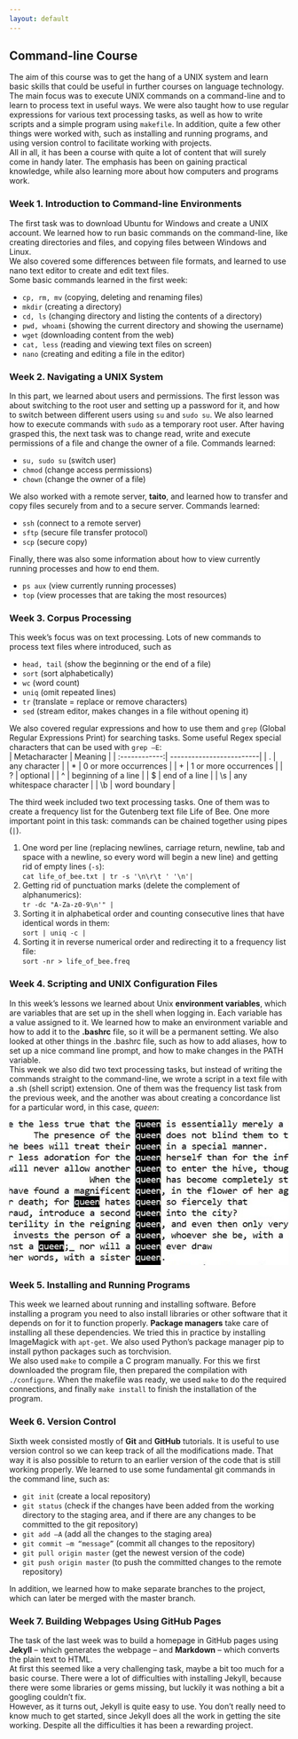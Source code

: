 ```yaml
---
layout: default
---
```


## Command-line Course
The aim of this course was to get the hang of a UNIX system and learn basic skills that could be useful in further courses on language technology. The main focus was to execute UNIX commands on a command-line and to learn to process text in useful ways. We were also taught how to use regular expressions for various text processing tasks, as well as how to write scripts and a simple program using `makefile`.
In addition, quite a few other things were worked with, such as installing and running programs, and using version control to facilitate working with projects.  
All in all, it has been a course with quite a lot of content that will surely come in handy later. The emphasis has been on gaining practical knowledge, while also learning more about how computers and programs work. 

### Week 1. Introduction to Command-line Environments
The first task was to download Ubuntu for Windows and create a UNIX account. We learned how to run basic commands on the command-line, like creating directories and files, and copying files between Windows and Linux.  
We also covered some differences between file formats, and learned to use nano text editor to create and edit text files.  
Some basic commands learned in the first week:
* `cp, rm, mv` (copying, deleting and renaming files)
* `mkdir` (creating a directory)
* `cd, ls` (changing directory and listing the contents of a directory)
* `pwd, whoami` (showing the current directory and showing the username)
* `wget` (downloading content from the web)
* `cat, less` (reading and viewing text files on screen)
* `nano` (creating and editing a file in the editor)

### Week 2. Navigating a UNIX System
In this part, we learned about users and permissions. The first lesson was about switching to the root user and setting up a password for it, and how to switch between different users using `su` and `sudo su`.  We also learned how to execute commands with `sudo` as a temporary root user.  After having grasped this, the next task was to change read, write and execute permissions of a file and change the owner of a file. Commands learned:
* `su, sudo su` (switch user)
* `chmod` (change access permissions)
* `chown` (change the owner of a file)

We also worked with a remote server, **taito**, and learned how to transfer and copy files securely from and to a secure server.
Commands learned:
* `ssh` (connect to a remote server)
* `sftp` (secure file transfer protocol)
* `scp` (secure copy)

Finally, there was also some information about how to view currently running processes and how to end them.  
* `ps aux` (view currently running processes)
* `top` (view processes that are taking the most resources)

### Week 3. Corpus Processing
This week’s focus was on text processing. Lots of new commands to process text files where introduced, such as 
* `head, tail` (show the beginning or the end of a file)
* `sort` (sort alphabetically)
* `wc` (word count)
* `uniq` (omit repeated lines)
* `tr` (translate = replace or remove characters)
* `sed` (stream editor, makes changes in a file without opening it)  

We also covered regular expressions and how to use them and `grep` (Global Regular Expressions Print) for searching tasks. 
Some useful Regex special characters that can be used with `grep –E`:  
| Metacharacter | Meaning                  |
| :------------:| -------------------------| 
| .             | any character            |
| *             | 0 or more occurrences    |
| +             | 1 or more occurrences    |
| ?             | optional                 |
| ^             | beginning of a line      |
| $             | end of a line            |
| \s            | any whitespace character |
| \b            | word boundary            |


The third week included two text processing tasks. One of them was to create a frequency list for the Gutenberg text file Life of Bee.
One more important point in this task: commands can be chained together using pipes (`|`).
1. One word per line (replacing newlines, carriage return, newline, tab and space with a newline, so every word will begin a new line) and getting rid of empty lines (`-s`):  
  `cat life_of_bee.txt | tr -s '\n\r\t ' '\n'| `
2. Getting rid of punctuation marks (delete the complement of alphanumerics):  
   `tr -dc "A-Za-z0-9\n'" | `
3. Sorting it in alphabetical order and counting consecutive lines that have identical words in them:  
   `sort | uniq -c | `
4. Sorting it in reverse numerical order and redirecting it to a frequency list file:  
  `sort -nr > life_of_bee.freq`

### Week 4. Scripting and UNIX Configuration Files
In this week’s lessons we learned about Unix **environment variables**, which are variables that are set up in the shell when logging in. Each variable has a value assigned to it. We learned how to make an environment variable and how to add it to the **.bashrc** file, so it will be a permanent setting. We also looked at other things in the .bashrc file, such as how to add aliases, how to set up a nice command line prompt, and how to make changes in the PATH variable.  
This week we also did two text processing tasks, but instead of writing the commands straight to the command-line, we wrote a script in a text file with a .sh (shell script) extension. One of them was the frequency list task from the previous week, and the another was about creating a concordance list for a particular word, in this case, _queen_:  

![Corcordance for word queen](https://raw.githubusercontent.com/aarniolaura/aarniolaura.github.io/cmdline-course/assets/img/concordance.jpg) 


### Week 5. Installing and Running Programs
This week we learned about running and installing software.
Before installing a program you need to also install libraries or other software that it depends on for it to function properly. **Package managers** take care of installing all these dependencies. We tried this in practice by installing ImageMagick with `apt-get`. We also used Python’s package manager pip to install python packages such as torchvision.  
We also used `make` to compile a C program manually. For this we first downloaded the program file, then prepared the compilation with `./configure`. When the makefile was ready, we used `make` to do the required connections, and finally `make install` to finish the installation of the program.

### Week 6. Version Control
Sixth week consisted mostly of **Git** and **GitHub** tutorials. It is useful to use version control so we can keep track of all the modifications made. That way it is also possible to return to an earlier version of the code that is still working properly. 
We learned to use some fundamental git commands in the command line, such as:
* `git init` (create a local repository)
* `git status` (check if the changes have been added from the working directory to the staging area, and if there are any changes to be committed to the git repository)
* `git add –A` (add all the changes to the staging area)
* `git commit –m “message”` (commit all changes to the repository)
* `git pull origin master` (get the newest version of the code)
* `git push origin master` (to push the committed changes to the remote repository) 

In addition, we learned how to make separate branches to the project, which can later be merged with the master branch.

### Week 7. Building Webpages Using GitHub Pages
The task of the last week was to build a homepage in GitHub pages using **Jekyll** – which generates the webpage – and **Markdown** – which converts the plain text to HTML.  
At first this seemed like a very challenging task, maybe a bit too much for a basic course. There were a lot of difficulties with installing Jekyll, because there were some libraries or gems missing, but luckily it was nothing a bit a googling couldn’t fix.  
However, as it turns out, Jekyll is quite easy to use. You don’t really need to know much to get started, since Jekyll does all the work in getting the site working. Despite all the difficulties it has been a rewarding project.
